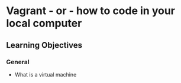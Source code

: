 # Vagrant - or - how to code in your local computer
## Learning Objectives
### General
* What is a virtual machine
